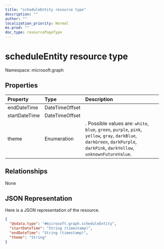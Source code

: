 ```yaml
---
title: "scheduleEntity resource type"
description: ""
author: ""
localization_priority: Normal
ms.prod: ""
doc_type: resourcePageType
---
```


# scheduleEntity resource type


Namespace: microsoft.graph



## Properties
|Property|Type|Description|
|:---|:---|:---|
|endDateTime|DateTimeOffset||
|startDateTime|DateTimeOffset||
|theme|Enumeration|. Possible values are: `white`, `blue`, `green`, `purple`, `pink`, `yellow`, `gray`, `darkBlue`, `darkGreen`, `darkPurple`, `darkPink`, `darkYellow`, `unknownFutureValue`.|

## Relationships
None

## JSON Representation
Here is a JSON representation of the resource.
<!-- {
  "blockType": "resource",
  "@odata.type": "microsoft.graph.scheduleEntity"
}
-->
``` json
{
  "@odata.type": "#microsoft.graph.scheduleEntity",
  "startDateTime": "String (timestamp)",
  "endDateTime": "String (timestamp)",
  "theme": "String"
}
```

